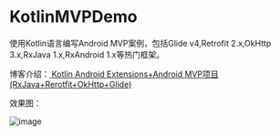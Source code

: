 # KotlinMVPDemo
使用Kotlin语言编写Android MVP案例，包括Glide v4,Retrofit 2.x,OkHttp 3.x,RxJava 1.x,RxAndroid 1.x等热门框架。

博客介绍：[ Kotlin Android Extensions+Android MVP项目(RxJava+Rerotfit+OkHttp+Glide)](http://blog.csdn.net/hexingen/article/details/72972263)

效果图：

![image](http://img.blog.csdn.net/20170609202944646?watermark/2/text/aHR0cDovL2Jsb2cuY3Nkbi5uZXQvaGV4aW5nZW4=/font/5a6L5L2T/fontsize/400/fill/I0JBQkFCMA==/dissolve/70/gravity/SouthEast)
